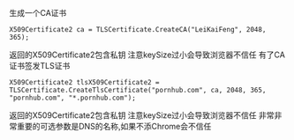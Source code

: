 生成一个CA证书


` X509Certificate2 ca = TLSCertificate.CreateCA("LeiKaiFeng", 2048, 365); 
`


返回的X509Certificate2包含私钥
注意keySize过小会导致浏览器不信任
有了CA证书签发TLS证书


`
X509Certificate2 tlsX509Certificate2 = TLSCertificate.CreateTlsCertificate("pornhub.com", ca, 2048, 365, "pornhub.com", "*.pornhub.com");
`


返回的X509Certificate2包含私钥
注意keySize过小会导致浏览器不信任
非常非常重要的可选参数是DNS的名称,如果不添Chrome会不信任


